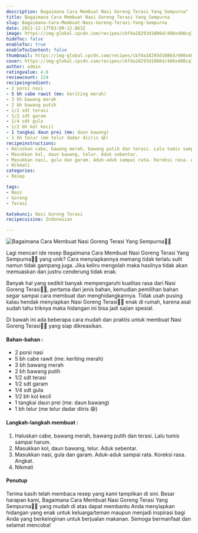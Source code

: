 ```yaml
---
description: Bagaimana Cara Membuat Nasi Goreng Terasi Yang Sempurna"
title: Bagaimana Cara Membuat Nasi Goreng Terasi Yang Sempurna
slug: Bagaimana-Cara-Membuat-Nasi-Goreng-Terasi-Yang-Sempurna
date: 2022-12-17T03:09:12.063Z
image: https://img-global.cpcdn.com/recipes/cbf4a18293d1086d/400x400cq70/photo.jpg
hideToc: false
enableToc: true
enableTocContent: false
thumbnail: https://img-global.cpcdn.com/recipes/cbf4a18293d1086d/400x400cq70/photo.jpg
cover: https://img-global.cpcdn.com/recipes/cbf4a18293d1086d/400x400cq70/photo.jpg
author: admin
ratingvalue: 4.8
reviewcount: 124
recipeingredient:
- 2 porsi nasi
- 5 bh cabe rawit (me: keriting merah)
- 3 bh bawang merah
- 2 bh bawang putih
- 1/2 sdt terasi
- 1/2 sdt garam
- 1/4 sdt gula
- 1/2 bh kol kecil
- 1 tangkai daun prei (me: daun bawang)
- 1 bh telur (me telur dadar diiris 😅)
recipeinstructions:
- Haluskan cabe, bawang merah, bawang putih dan terasi. Lalu tumis sampai harum.
- Masukkan kol, daun bawang, telur. Aduk sebentar.
- Masukkan nasi, gula dan garam. Aduk-aduk sampai rata. Koreksi rasa. Angkat.
- Nikmati
categories:
- Resep

tags:
- Nasi
- Goreng
- Terasi

katakunci: Nasi Goreng Terasi
recipecuisine: Indonesian

---
```


![Bagaimana Cara Membuat Nasi Goreng Terasi Yang Sempurna👩‍🍳](https://img-global.cpcdn.com/recipes/cbf4a18293d1086d/400x400cq70/photo.jpg)

Lagi mencari ide resep Bagaimana Cara Membuat Nasi Goreng Terasi Yang Sempurna👩‍🍳 yang unik? Cara menyiapkannya memang tidak terlalu sulit namun tidak gampang juga. Jika keliru mengolah maka hasilnya tidak akan memuaskan dan justru cenderung tidak enak.

Banyak hal yang sedikit banyak mempengaruhi kualitas rasa dari Nasi Goreng Terasi👩‍🍳, pertama dari jenis bahan, kemudian pemilihan bahan segar sampai cara membuat dan menghidangkannya. Tidak usah pusing kalau hendak menyiapkan Nasi Goreng Terasi👩‍🍳 enak di rumah, karena asal sudah tahu triknya maka hidangan ini bisa jadi sajian spesial.

Di bawah ini ada beberapa cara mudah dan praktis untuk membuat Nasi Goreng Terasi👩‍🍳 yang siap dikreasikan.

<!--inarticleads1-->

#### Bahan-bahan :

- 2 porsi nasi
- 5 bh cabe rawit (me: keriting merah)
- 3 bh bawang merah
- 2 bh bawang putih
- 1/2 sdt terasi
- 1/2 sdt garam
- 1/4 sdt gula
- 1/2 bh kol kecil
- 1 tangkai daun prei (me: daun bawang)
- 1 bh telur (me telur dadar diiris 😅)

<!--inarticleads2-->

#### Langkah-langkah membuat :

1. Haluskan cabe, bawang merah, bawang putih dan terasi. Lalu tumis sampai harum.
1. Masukkan kol, daun bawang, telur. Aduk sebentar.
1. Masukkan nasi, gula dan garam. Aduk-aduk sampai rata. Koreksi rasa. Angkat.
1. Nikmati

#### Penutup

Terima kasih telah membaca resep yang kami tampilkan di sini. Besar harapan kami, Bagaimana Cara Membuat Nasi Goreng Terasi Yang Sempurna👩‍🍳 yang mudah di atas dapat membantu Anda menyiapkan hidangan yang enak untuk keluarga/teman maupun menjadi inspirasi bagi Anda yang berkeinginan untuk berjualan makanan. Semoga bermanfaat dan selamat mencoba!